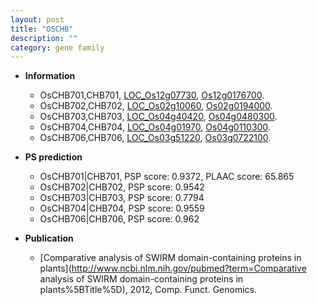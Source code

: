 ```yaml
---
layout: post
title: "OSCHB"
description: ""
category: gene family
---
```


* **Information**  
    + OsCHB701,CHB701, [LOC_Os12g07730](http://rice.uga.edu/cgi-bin/ORF_infopage.cgi?orf=LOC_Os12g07730), [Os12g0176700](http://rapdb.dna.affrc.go.jp/viewer/gbrowse_details/irgsp1?name=Os12g0176700).
    + OsCHB702,CHB702, [LOC_Os02g10060](http://rice.uga.edu/cgi-bin/ORF_infopage.cgi?orf=LOC_Os02g10060), [Os02g0194000](http://rapdb.dna.affrc.go.jp/viewer/gbrowse_details/irgsp1?name=Os02g0194000).
    + OsCHB703,CHB703, [LOC_Os04g40420](http://rice.uga.edu/cgi-bin/ORF_infopage.cgi?orf=LOC_Os04g40420), [Os04g0480300](http://rapdb.dna.affrc.go.jp/viewer/gbrowse_details/irgsp1?name=Os04g0480300).
    + OsCHB704,CHB704, [LOC_Os04g01970](http://rice.uga.edu/cgi-bin/ORF_infopage.cgi?orf=LOC_Os04g01970), [Os04g0110300](http://rapdb.dna.affrc.go.jp/viewer/gbrowse_details/irgsp1?name=Os04g0110300).
    + OsCHB706,CHB706, [LOC_Os03g51220](http://rice.uga.edu/cgi-bin/ORF_infopage.cgi?orf=LOC_Os03g51220), [Os03g0722100](http://rapdb.dna.affrc.go.jp/viewer/gbrowse_details/irgsp1?name=Os03g0722100).

* **PS prediction**
    + OsCHB701|CHB701, PSP score: 0.9372, PLAAC score: 65.865
    + OsCHB702|CHB702, PSP score: 0.9542
    + OsCHB703|CHB703, PSP score: 0.7794
    + OsCHB704|CHB704, PSP score: 0.9559
    + OsCHB706|CHB706, PSP score: 0.962

* **Publication**  
    + [Comparative analysis of SWIRM domain-containing proteins in plants](http://www.ncbi.nlm.nih.gov/pubmed?term=Comparative analysis of SWIRM domain-containing proteins in plants%5BTitle%5D), 2012, Comp. Funct. Genomics.


